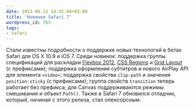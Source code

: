 ```yaml
---
date: 2013-06-12 14:41:04+03:00
title: 'Новинки Safari 7'
wordpress_id: 763
tags:
- safari
---
```


Стали известны подробности о поддержке новых технологий в бетах Safari для OS X 10.9 и iOS 7. Среди новинок: поддержка группы спецификаций для раскладки [Flexbox 2012][1], [CSS Regions][2] и [Grid Layout][3] (с префиксами); поддержка оформления субтитров и нового AirPlay API для элемента `<video>`; поддержка свойства `clip-path` и значения `position:sticky` (с префиксами); группа свойств `transition` теперь работает без префикса; для Canvas поддерживаются режимы смешивания и объект `Path()`. Также в Safari 7 обновился отладчик, который, начиная с этого релиза, стал опенсорсным.

[1]: http://dev.w3.org/csswg/css-flexbox/
[2]: http://dev.w3.org/csswg/css-regions/
[3]: http://www.w3.org/TR/css3-grid-layout/
